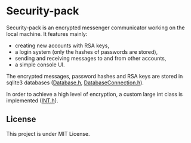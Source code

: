 # Security-pack

Security-pack is an encrypted messenger communicator working on the local machine. It features mainly:

- creating new accounts with RSA keys,
- a login system (only the hashes of passwords are stored),
- sending and receiving messages to and from other accounts,
- a simple console UI.

The encrypted messages, password hashes and RSA keys are stored in sqlite3 databases ([Database.h](./Security-pack/src/Database.h), [DatabaseConnection.h](./Security-pack/src/DatabaseConnection.h)).

In order to achieve a high level of encryption, a custom large int class is implemented ([INT.h](./Security-pack/src/INT.h)).

## License

This project is under MIT License.